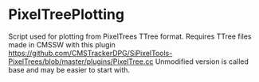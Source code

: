 # PixelTreePlotting
Script used for plotting from PixelTrees TTree format.
Requires TTree files made in CMSSW with this plugin https://github.com/CMSTrackerDPG/SiPixelTools-PixelTrees/blob/master/plugins/PixelTree.cc
Unmodified version is called base and may be easier to start with.
